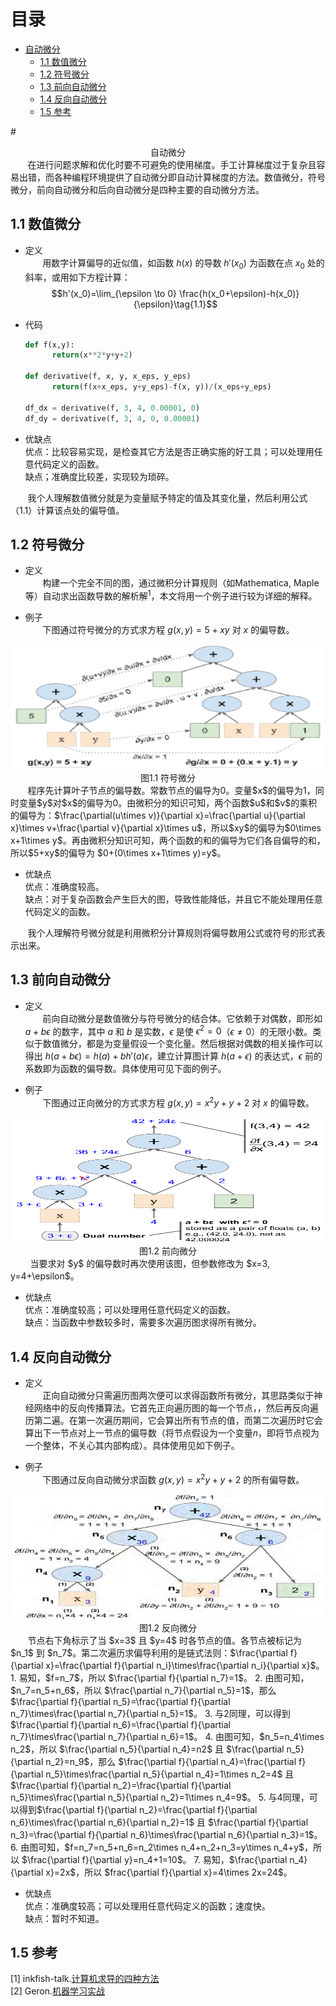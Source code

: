 目录
=================
* [自动微分](#自动微分)
   * [1.1 数值微分](#11-数值微分)
   * [1.2 符号微分](#12-符号微分)
   * [1.3 前向自动微分](#13-前向自动微分)
   * [1.4 反向自动微分](#14-反向自动微分)
   * [1.5 参考](#15-参考)
   
#<center><div id='自动微分'>自动微分</div></center>
&nbsp;&nbsp;&nbsp;&nbsp;&nbsp;&nbsp;&nbsp;在进行问题求解和优化时要不可避免的使用梯度。手工计算梯度过于复杂且容易出错，而各种编程环境提供了自动微分即自动计算梯度的方法。数值微分，符号微分，前向自动微分和后向自动微分是四种主要的自动微分方法。
## <div id="11-数值微分">1.1 数值微分</div>  
+ 定义  
&nbsp;&nbsp;&nbsp;&nbsp;&nbsp;&nbsp;&nbsp;用数字计算偏导的近似值，如函数 $h(x)$ 的导数 $h'(x_0)$ 为函数在点 $x_0$ 处的斜率，或用如下方程计算：$$h'(x_0)=\lim_{\epsilon \to 0} \frac{h(x_0+\epsilon)-h(x_0)}{\epsilon}\tag{1.1}$$  

+ 代码  

  ```python    
  def f(x,y):
        return(x**2*y+y+2)  
        
  def derivative(f, x, y, x_eps, y_eps)
        return(f(x+x_eps, y+y_eps)-f(x, y))/(x_eps+y_eps)
        
  df_dx = derivative(f, 3, 4, 0.00001, 0)
  df_dy = derivative(f, 3, 4, 0, 0.00001)
  ```  

+ 优缺点  
  优点：比较容易实现，是检查其它方法是否正确实施的好工具；可以处理用任意代码定义的函数。  
  缺点；准确度比较差，实现较为琐碎。  
  
&nbsp;&nbsp;&nbsp;&nbsp;&nbsp;&nbsp;&nbsp;我个人理解数值微分就是为变量赋予特定的值及其变化量，然后利用公式（1.1）计算该点处的偏导值。  
 
## <div id="12-符号微分">1.2 符号微分</div>   
+ 定义  
&nbsp;&nbsp;&nbsp;&nbsp;&nbsp;&nbsp;&nbsp;构建一个完全不同的图，通过微积分计算规则（如Mathematica, Maple等）自动求出函数导数的解析解<sup>1</sup>，本文将用一个例子进行较为详细的解释。  

+ 例子  
&nbsp;&nbsp;&nbsp;&nbsp;&nbsp;&nbsp;&nbsp;下图通过符号微分的方式求方程 $g(x,y)=5+xy$ 对 $x$ 的偏导数。   
<center><img src="Pictures/SymbalicDifferentiation.png" width="500" height="200"/></center>
<center>图1.1 符号微分</center>  
&nbsp;&nbsp;&nbsp;&nbsp;&nbsp;&nbsp;&nbsp;程序先计算叶子节点的偏导数。常数节点的偏导为0。变量$x$的偏导为1，同时变量$y$对$x$的偏导为0。由微积分的知识可知，两个函数$u$和$v$的乘积的偏导为：$\frac{\partial(u\times v)}{\partial x}=\frac{\partial u}{\partial x}\times v+\frac{\partial v}{\partial x}\times u$，所以$xy$的偏导为$0\times x+1\times y$。再由微积分知识可知，两个函数的和的偏导为它们各自偏导的和，所以$5+xy$的偏导为 $0+(0\times x+1\times y)=y$。  

+ 优缺点  
  优点：准确度较高。  
  缺点：对于复杂函数会产生巨大的图，导致性能降低，并且它不能处理用任意代码定义的函数。  

&nbsp;&nbsp;&nbsp;&nbsp;&nbsp;&nbsp;&nbsp;我个人理解符号微分就是利用微积分计算规则将偏导数用公式或符号的形式表示出来。

## <div id="13-前向自动微分">1.3 前向自动微分</div>  
+ 定义  
&nbsp;&nbsp;&nbsp;&nbsp;&nbsp;&nbsp;&nbsp;前向自动微分是数值微分与符号微分的结合体。它依赖于对偶数，即形如 $a+b\epsilon$ 的数字，其中 $a$ 和 $b$ 是实数，$\epsilon$ 是使 $\epsilon^2=0$（$\epsilon \neq 0$）的无限小数。类似于数值微分，都是为变量假设一个变化量。然后根据对偶数的相关操作可以得出 $h(a+b\epsilon)=h(a)+b h'(a)\epsilon$，建立计算图计算 $h(a+\epsilon)$ 的表达式，$\epsilon$ 前的系数即为函数的偏导数。具体使用可见下面的例子。  

+ 例子  
&nbsp;&nbsp;&nbsp;&nbsp;&nbsp;&nbsp;&nbsp;下图通过正向微分的方式求方程 $g(x,y)=x^2y+y+2$ 对 $x$ 的偏导数。  
<center><img src="Pictures/Autodiff.png" width="500" height="200"/></center>
<center>图1.2 前向微分</center>  
&nbsp;&nbsp;&nbsp;&nbsp;&nbsp;&nbsp;&nbsp; 当要求对 $y$ 的偏导数时再次使用该图，但参数修改为 $x=3, y=4+\epsilon$。  

+ 优缺点  
  优点：准确度较高；可以处理用任意代码定义的函数。  
  缺点：当函数中参数较多时，需要多次遍历图求得所有微分。   

## <div id="14-反向自动微分">1.4 反向自动微分</div>
+ 定义  
&nbsp;&nbsp;&nbsp;&nbsp;&nbsp;&nbsp;&nbsp;正向自动微分只需遍历图两次便可以求得函数所有微分，其思路类似于神经网络中的反向传播算法。它首先正向遍历图的每一个节点，，然后再反向遍历第二遍。在第一次遍历期间，它会算出所有节点的值，而第二次遍历时它会算出下一节点对上一节点的偏导数（将节点假设为一个变量$n$，即将节点视为一个整体，不关心其内部构成）。具体使用见如下例子。  

+ 例子  
&nbsp;&nbsp;&nbsp;&nbsp;&nbsp;&nbsp;&nbsp;下图通过反向自动微分求函数 $g(x,y)=x^2y+y+2$ 的所有偏导数。  
<center><img src="Pictures/BackAutodiff .png" width="500" height="200"/></center>
<center>图1.2 反向微分</center>  
&nbsp;&nbsp;&nbsp;&nbsp;&nbsp;&nbsp;&nbsp;节点右下角标示了当 $x=3$ 且 $y=4$ 时各节点的值。各节点被标记为 $n_1$ 到 $n_7$。第二次遍历求偏导利用的是链式法则：$\frac{\partial f}{\partial x}=\frac{\partial f}{\partial n_i}\times\frac{\partial n_i}{\partial x}$。  
 1. 易知，$f=n_7$，所以 $\frac{\partial f}{\partial n_7}=1$。  
 2. 由图可知，$n_7=n_5+n_6$，所以 $\frac{\partial n_7}{\partial n_5}=1$，那么 $\frac{\partial f}{\partial n_5}=\frac{\partial f}{\partial n_7}\times\frac{\partial n_7}{\partial n_5}=1$。  
 3. 与2同理，可以得到 $\frac{\partial f}{\partial n_6}=\frac{\partial f}{\partial n_7}\times\frac{\partial n_7}{\partial n_6}=1$。  
 4. 由图可知，$n_5=n_4\times n_2$，所以 $\frac{\partial n_5}{\partial n_4}=n2$ 且 $\frac{\partial n_5}{\partial n_2}=n_9$，那么 $\frac{\partial f}{\partial n_4}=\frac{\partial f}{\partial n_5}\times\frac{\partial n_5}{\partial n_4}=1\times n_2=4$ 且 $\frac{\partial f}{\partial n_2}=\frac{\partial f}{\partial n_5}\times\frac{\partial n_5}{\partial n_2}=1\times n_4=9$。  
 5. 与4同理，可以得到$\frac{\partial f}{\partial n_2}=\frac{\partial f}{\partial n_6}\times\frac{\partial n_6}{\partial n_2}=1$ 且 $\frac{\partial f}{\partial n_3}=\frac{\partial f}{\partial n_6}\times\frac{\partial n_6}{\partial n_3}=1$。
 6. 由图可知，$f=n_7=n_5+n_6=n_2\times n_4+n_2+n_3=y\times n_4+y$，所以 $\frac{\partial f}{\partial y}=n_4+1=10$。  
 7. 易知，$\frac{\partial n_4}{\partial x}=2x$，所以 $frac{\partial f}{\partial x}=4\times 2x=24$。  

+ 优缺点  
   优点：准确度较高；可以处理用任意代码定义的函数；速度快。  
   缺点：暂时不知道。    
 
## <div id="15-参考">1.5 参考</div>  
[1] inkfish-talk.[计算机求导的四种方法](http://www.10tiao.com/html/149/201607/2650470496/1.html)  
[2] Geron.[机器学习实战](https://book.douban.com/subject/30317874/)
